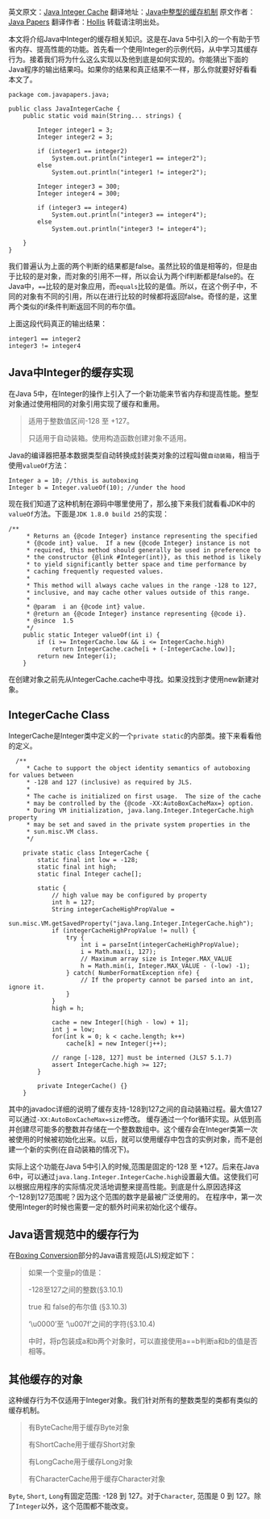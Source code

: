 英文原文：[Java Integer Cache][1] 翻译地址：[Java中整型的缓存机制][2] 原文作者：[Java Papers][3] 翻译作者：[Hollis][4] 转载请注明出处。

本文将介绍Java中Integer的缓存相关知识。这是在Java 5中引入的一个有助于节省内存、提高性能的功能。首先看一个使用Integer的示例代码，从中学习其缓存行为。接着我们将为什么这么实现以及他到底是如何实现的。你能猜出下面的Java程序的输出结果吗。如果你的结果和真正结果不一样，那么你就要好好看看本文了。

    package com.javapapers.java;
    
    public class JavaIntegerCache {
        public static void main(String... strings) {
    
            Integer integer1 = 3;
            Integer integer2 = 3;
    
            if (integer1 == integer2)
                System.out.println("integer1 == integer2");
            else
                System.out.println("integer1 != integer2");
    
            Integer integer3 = 300;
            Integer integer4 = 300;
    
            if (integer3 == integer4)
                System.out.println("integer3 == integer4");
            else
                System.out.println("integer3 != integer4");
    
        }
    }
    

我们普遍认为上面的两个判断的结果都是false。虽然比较的值是相等的，但是由于比较的是对象，而对象的引用不一样，所以会认为两个if判断都是false的。在Java中，`==`比较的是对象应用，而`equals`比较的是值。所以，在这个例子中，不同的对象有不同的引用，所以在进行比较的时候都将返回false。奇怪的是，这里两个类似的if条件判断返回不同的布尔值。

上面这段代码真正的输出结果：

    integer1 == integer2
    integer3 != integer4
    

## Java中Integer的缓存实现

在Java 5中，在Integer的操作上引入了一个新功能来节省内存和提高性能。整型对象通过使用相同的对象引用实现了缓存和重用。

> 适用于整数值区间-128 至 +127。
> 
> 只适用于自动装箱。使用构造函数创建对象不适用。

Java的编译器把基本数据类型自动转换成封装类对象的过程叫做`自动装箱`，相当于使用`valueOf`方法：

    Integer a = 10; //this is autoboxing
    Integer b = Integer.valueOf(10); //under the hood
    

现在我们知道了这种机制在源码中哪里使用了，那么接下来我们就看看JDK中的`valueOf`方法。下面是`JDK 1.8.0 build 25`的实现：

    /**
         * Returns an {@code Integer} instance representing the specified
         * {@code int} value.  If a new {@code Integer} instance is not
         * required, this method should generally be used in preference to
         * the constructor {@link #Integer(int)}, as this method is likely
         * to yield significantly better space and time performance by
         * caching frequently requested values.
         *
         * This method will always cache values in the range -128 to 127,
         * inclusive, and may cache other values outside of this range.
         *
         * @param  i an {@code int} value.
         * @return an {@code Integer} instance representing {@code i}.
         * @since  1.5
         */
        public static Integer valueOf(int i) {
            if (i >= IntegerCache.low && i <= IntegerCache.high)
                return IntegerCache.cache[i + (-IntegerCache.low)];
            return new Integer(i);
        }
    

在创建对象之前先从IntegerCache.cache中寻找。如果没找到才使用new新建对象。

## IntegerCache Class

IntegerCache是Integer类中定义的一个`private static`的内部类。接下来看看他的定义。

      /**
         * Cache to support the object identity semantics of autoboxing for values between
         * -128 and 127 (inclusive) as required by JLS.
         *
         * The cache is initialized on first usage.  The size of the cache
         * may be controlled by the {@code -XX:AutoBoxCacheMax=} option.
         * During VM initialization, java.lang.Integer.IntegerCache.high property
         * may be set and saved in the private system properties in the
         * sun.misc.VM class.
         */
    
        private static class IntegerCache {
            static final int low = -128;
            static final int high;
            static final Integer cache[];
    
            static {
                // high value may be configured by property
                int h = 127;
                String integerCacheHighPropValue =
                    sun.misc.VM.getSavedProperty("java.lang.Integer.IntegerCache.high");
                if (integerCacheHighPropValue != null) {
                    try {
                        int i = parseInt(integerCacheHighPropValue);
                        i = Math.max(i, 127);
                        // Maximum array size is Integer.MAX_VALUE
                        h = Math.min(i, Integer.MAX_VALUE - (-low) -1);
                    } catch( NumberFormatException nfe) {
                        // If the property cannot be parsed into an int, ignore it.
                    }
                }
                high = h;
    
                cache = new Integer[(high - low) + 1];
                int j = low;
                for(int k = 0; k < cache.length; k++)
                    cache[k] = new Integer(j++);
    
                // range [-128, 127] must be interned (JLS7 5.1.7)
                assert IntegerCache.high >= 127;
            }
    
            private IntegerCache() {}
        }
    

其中的javadoc详细的说明了缓存支持-128到127之间的自动装箱过程。最大值127可以通过`-XX:AutoBoxCacheMax=size`修改。 缓存通过一个for循环实现。从低到高并创建尽可能多的整数并存储在一个整数数组中。这个缓存会在Integer类第一次被使用的时候被初始化出来。以后，就可以使用缓存中包含的实例对象，而不是创建一个新的实例(在自动装箱的情况下)。

实际上这个功能在Java 5中引入的时候,范围是固定的-128 至 +127。后来在Java 6中，可以通过`java.lang.Integer.IntegerCache.high`设置最大值。这使我们可以根据应用程序的实际情况灵活地调整来提高性能。到底是什么原因选择这个-128到127范围呢？因为这个范围的数字是最被广泛使用的。 在程序中，第一次使用Integer的时候也需要一定的额外时间来初始化这个缓存。

## Java语言规范中的缓存行为

在[Boxing Conversion][5]部分的Java语言规范(JLS)规定如下：

> 如果一个变量p的值是：
> 
> -128至127之间的整数(§3.10.1)
> 
> true 和 false的布尔值 (§3.10.3)
> 
> ‘\u0000’至 ‘\u007f’之间的字符(§3.10.4)
> 
> 中时，将p包装成a和b两个对象时，可以直接使用a==b判断a和b的值是否相等。

## 其他缓存的对象

这种缓存行为不仅适用于Integer对象。我们针对所有的整数类型的类都有类似的缓存机制。

> 有ByteCache用于缓存Byte对象
> 
> 有ShortCache用于缓存Short对象
> 
> 有LongCache用于缓存Long对象
> 
> 有CharacterCache用于缓存Character对象

`Byte`, `Short`, `Long`有固定范围: -128 到 127。对于`Character`, 范围是 0 到 127。除了`Integer`以外，这个范围都不能改变。

 [1]: http://javapapers.com/java/java-integer-cache/
 [2]: http://www.hollischuang.com/?p=1174
 [3]: http://javapapers.com/
 [4]: http://www.hollischuang.com
 [5]: http://docs.oracle.com/javase/specs/jls/se8/html/jls-5.html#jls-5.1.7